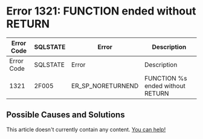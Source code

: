 
# Error 1321: FUNCTION ended without RETURN


| Error Code | SQLSTATE | Error | Description |
| --- | --- | --- | --- |
| Error Code | SQLSTATE | Error | Description |
| 1321 | 2F005 | ER_SP_NORETURNEND | FUNCTION %s ended without RETURN |




## Possible Causes and Solutions


This article doesn't currently contain any content. [You can help!](/kb/en/writing-and-editing-knowledge-base-articles/)

